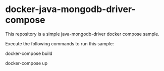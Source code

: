 # docker-java-mongodb-driver-compose

This repository is a simple java-mongodb-driver docker compose sample.

Execute the following commands to run this sample:

docker-compose build

docker-compose up

